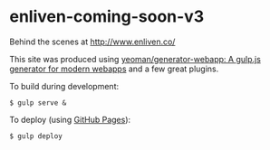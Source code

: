 # enliven-coming-soon-v3

Behind the scenes at http://www.enliven.co/

This site was produced using [yeoman/generator-webapp: A gulp.js generator for modern webapps](https://github.com/yeoman/generator-webapp/) and a few great plugins.

To build during development:

```
$ gulp serve &
```

To deploy (using [GitHub Pages](https://pages.github.com/)):

```
$ gulp deploy
```
